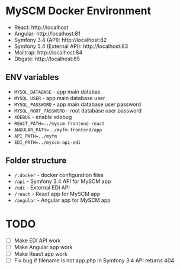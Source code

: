 # MySCM Docker Environment
- React: http://localhost
- Angular: http://localhost:81
- Symfony 3.4 (API): http://localhost:82
- Symfony 5.4 (External API): http://localhost:83
- Mailtrap: http://localhost:84
- Dbgate: http://localhost:85

## ENV variables
- `MYSQL_DATABASE` - app main databas
- `MYSQL_USER` - app main database user
- `MYSQL_PASSWORD` - app main database user password
- `MYSQL_ROOT_PASSWORD` - root database user password
- `XDEBUG` - enable xdebug
- `REACT_PATH=../myscm-frontend-react`
- `ANGULAR_PATH=../myfm-frontend/app`
- `API_PATH=../myfm`
- `EDI_PATH=../myscm-api-edi`

## Folder structure
- `/.docker` - docker configuration files
- `/api` - Symfony 3.4 API for MySCM app
- `/edi` - External EDI API
- `/react` - React app for MySCM app
- `/angular` - Angular app for MySCM app


# TODO
- [ ] Make EDI API work
- [ ] Make Angular app work
- [ ] Make React app work
- [ ] Fix bug if filename is not app.php in Symfony 3.4 API returns 404
